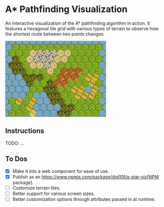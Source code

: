 # A* Pathfinding Visualization

An interactive visualization of the A* pathfinding algorithm in action. It features a hexagonal tile grid with various types of terrain to observe how the shortest route between two points changes.

![animated gif of the pathfinding visualization](assets/pathfinding_visualization.gif)

## Instructions

TODO: ...

##  To Dos

- [x] Make it into a web component for ease of use.
- [x] Publish as an https://www.npmjs.com/package/@d10f/a-star-viz[NPM package].
- [ ] Customize terrain tiles.
- [ ] Better support for various screen sizes.
- [ ] Better customization options through attributes passed in at runtime.
